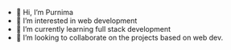 - 👋 Hi, I’m Purnima
- 👀 I’m interested in web development
- 🌱 I’m currently learning full stack development
- 💞️ I’m looking to collaborate on the  projects based on web dev.
  

<!---
Purni2001/Purni2001 is a ✨ special ✨ repository because its `README.md` (this file) appears on your GitHub profile.
You can click the Preview link to take a look at your changes.
--->
